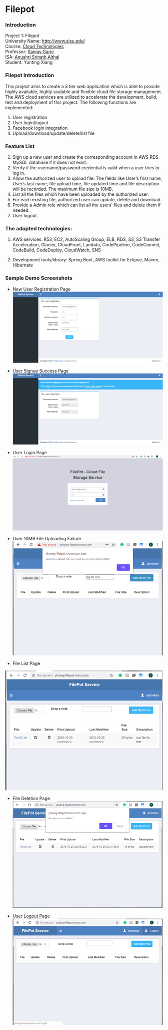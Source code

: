 # Filepot

### Introduction
Project 1: Filepot</br>
University Name: http://www.sjsu.edu/</br>
Course: [Cloud Technologies](http://info.sjsu.edu/web-dbgen/catalog/courses/CMPE281.html)</br>
Professor: [Sanjay Garje](https://www.linkedin.com/in/sanjaygarje/)</br>
ISA: [Anushri Srinath Aithal ](https://www.linkedin.com/in/anushri-aithal/)</br>
Student: Yunting Xiang</br>

### Filepot Introduction
This project aims to create a 3 tier web application which is able to provide highly available, highly scalable and flexible cloud file storage management. The AWS cloud services are utilized to accelerate the development, build, test and deployment of this project. The following functions are implemented:

1.  User registration
2.  User login/logout
3.  Facebook login integration
4.  Upload/download/update/delete/list file

### Feature List
1.  Sign up a new user and create the corresponding account in AWS RDS MySQL database if it does not exist. 
2.  Verify if the username/password credential is valid when a user tries to log in.
3.  Allow the authorized user to upload file.  The fields like User’s first name, User’s last name, file upload time, file updated time and file description will be recorded. The maximum file size is 10MB.
4.  List all the files which have been uploaded by the authorized user.
5.  For each existing file, authorized user can update, delete and download.
6.  Provide a Admin role which can list all the users’ files and delete them if needed. 
7.  User logout.


### The adopted technologies:
1. AWS services:
R53, EC2, AutoScaling Group, ELB,  RDS, S3, S3 Transfer Acceleration, Glacier, CloudFront,  Lambda, CodePipeline, CodeCommit, CodeBuild, CodeDeploy, CloudWatch, SNS

2. Development tools/library:
Spring Boot, AWS toolkit for Eclipse, Maven, Hibernate


### Sample Demo Screenshots
- New User Registration Page
![Fig.1 User signup Form](https://github.com/ytxiang/Filepot-CICD/raw/master/register.png)


- User Signup Success Page
![Fig.2 User signed up](https://github.com/ytxiang/Filepot-CICD/raw/master/signed-up.png)


- User Login Page
![Fig.3 Login Page](https://github.com/ytxiang/Filepot-CICD/raw/master/login.png)


- Over 10MB File Uploading Failure
![Fig.4 10MB File Size](https://github.com/ytxiang/Filepot-CICD/raw/master/over-10mb-upload-fail.png)


- File List Page

![Fig.5 File List Page](https://github.com/ytxiang/Filepot-CICD/raw/master/uploaded.png)


- File Deletion Page
![Fig.6 File Deletion Page](https://github.com/ytxiang/Filepot-CICD/raw/master/to-delete.png)


- User Logout Page
![Fig.7 User logout](https://github.com/ytxiang/Filepot-CICD/raw/master/to-logout.png)
